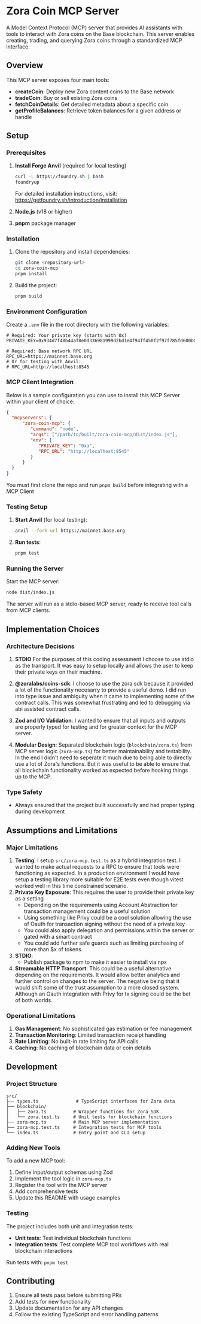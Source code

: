 # Zora Coin MCP Server

A Model Context Protocol (MCP) server that provides AI assistants with tools to interact with Zora coins on the Base blockchain. This server enables creating, trading, and querying Zora coins through a standardized MCP interface.

## Overview

This MCP server exposes four main tools:
- **createCoin**: Deploy new Zora content coins to the Base network
- **tradeCoin**: Buy or sell existing Zora coins
- **fetchCoinDetails**: Get detailed metadata about a specific coin
- **getProfileBalances**: Retrieve token balances for a given address or handle

## Setup

### Prerequisites

1. **Install Forge Anvil** (required for local testing)
   ```bash
   curl -L https://foundry.sh | bash
   foundryup
   ```
   For detailed installation instructions, visit: https://getfoundry.sh/introduction/installation

2. **Node.js** (v18 or higher)
3. **pnpm** package manager

### Installation

1. Clone the repository and install dependencies:
   ```bash
   git clone <repository-url>
   cd zora-coin-mcp
   pnpm install
   ```

2. Build the project:
   ```bash
   pnpm build
   ```

### Environment Configuration

Create a `.env` file in the root directory with the following variables:

```env
# Required: Your private key (starts with 0x)
PRIVATE_KEY=0x934d7f48b44af8e0d336981999d2bd1e4f94ff450f2f97f785fd600b0bc49685

# Required: Base network RPC URL
RPC_URL=https://mainnet.base.org
# Or for testing with Anvil:
# RPC_URL=http://localhost:8545
```

### MCP Client Integration
Below is a sample configuration you can use to install this MCP Server within your client of choice:
```json
{
  "mcpServers": {
      "zora-coin-mcp": {
         "command": "node",
         "args": ["/path/to/built/zora-coin-mcp/dist/index.js"],
         "env": {
            "PRIVATE_KEY": "0xa",
            "RPC_URL": "http://localhost:8545"
         }
      }
  }
}
```
You must first clone the repo and run `pnpm build` before integrating with a MCP Client


### Testing Setup

1. **Start Anvil** (for local testing):
   ```bash
   anvil --fork-url https://mainnet.base.org
   ```

2. **Run tests**:
   ```bash
   pnpm test
   ```

### Running the Server

Start the MCP server:
```bash
node dist/index.js
```

The server will run as a stdio-based MCP server, ready to receive tool calls from MCP clients.

## Implementation Choices

### Architecture Decisions

1. **STDIO** For the purposes of this coding assessment I choose to use stdio as the transport. It was easy to setup locally and allows the user to keep their private keys on their machine.

2. **@zoralabs/coins-sdk**: I choose to use the zora sdk because it provided a lot of the functionality necesarry to provide a useful demo. I did run into type issue and ambiguity when it came to implementing some of the contract calls. This was somewhat frustrating and led to debugging via abi assisted contract calls.  

3. **Zod and I/O Validation**: I wanted to ensure that all inputs and outputs are properly typed for testing and for greater context for the MCP server. 

4. **Modular Design**: Separated blockchain logic (`blockchain/zora.ts`) from MCP server logic (`zora-mcp.ts`) for better maintainability and testability. In the end I didn't need to seperate it much due to being able to directly use a lot of Zora's functions. But it was useful to be able to ensure that all blockchain functionality worked as expected before hooking things up to the MCP.



### Type Safety

- Always ensured that the project built successfully and had proper typing during development

## Assumptions and Limitations

### Major Limitations

1. **Testing**: I setup `src/zora-mcp.test.ts` as a hybrid integration test. I wanted to make actual requests to a RPC to ensure that tools were functioning as expected. In a production environment I would have setup a testing library more suitable for E2E tests even though vitest worked well in this time constrained scenario.
2. **Private Key Exposure**: This requires the user to provide their private key as a setting
    - Depending on the requirements using Account Abstraction for transaction management could be a useful solution
    - Using something like Privy could be a cool solution allowing the use of Oauth for transaction signing without the need of a private key
    - You could also apply delegation and permissions within the server or gated with a smart contract
    - You could add further safe guards such as limiting purchasing of more than $x of tokens.
3. **STDIO**: 
    - Publish package to npm to make it easier to install via npx
4. **Streamable HTTP Transport**: This could be a useful alternative depending on the requirements. It would allow better analytics and further control on changes to the server. The negative being that it would shift some of the trust assumption to a more closed system. Although an Oauth integration with Privy for tx signing could be the bet of both worlds.

### Operational Limitations

1. **Gas Management**: No sophisticated gas estimation or fee management
2. **Transaction Monitoring**: Limited transaction receipt handling
3. **Rate Limiting**: No built-in rate limiting for API calls
4. **Caching**: No caching of blockchain data or coin details



## Development

### Project Structure

```
src/
├── types.ts              # TypeScript interfaces for Zora data
├── blockchain/
│   ├── zora.ts          # Wrapper functions for Zora SDK
│   └── zora.test.ts     # Unit tests for blockchain functions
├── zora-mcp.ts          # Main MCP server implementation
├── zora-mcp.test.ts     # Integration tests for MCP tools
└── index.ts             # Entry point and CLI setup
```

### Adding New Tools

To add a new MCP tool:

1. Define input/output schemas using Zod
2. Implement the tool logic in `zora-mcp.ts`
3. Register the tool with the MCP server
4. Add comprehensive tests
5. Update this README with usage examples

### Testing

The project includes both unit and integration tests:
- **Unit tests**: Test individual blockchain functions
- **Integration tests**: Test complete MCP tool workflows with real blockchain interactions

Run tests with: `pnpm test`

## Contributing

1. Ensure all tests pass before submitting PRs
2. Add tests for new functionality
3. Update documentation for any API changes
4. Follow the existing TypeScript and error handling patterns
